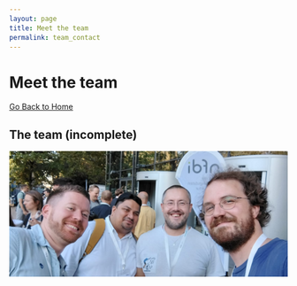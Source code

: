```yaml
---
layout: page
title: Meet the team
permalink: team_contact
---
```


# Meet the team

[Go Back to Home](index)

## The team (incomplete)
![Flowchart](assets/team.JPG)